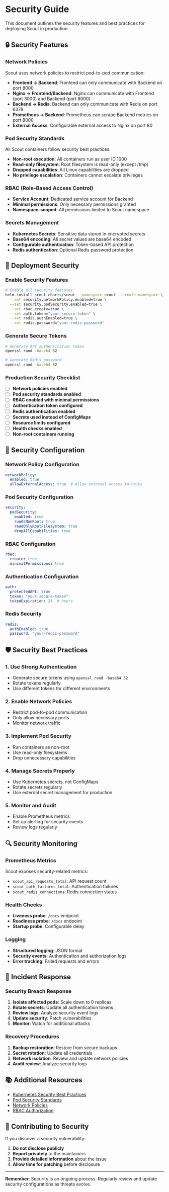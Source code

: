 # Security Guide

This document outlines the security features and best practices for deploying Scout in production.

## 🔒 Security Features

### Network Policies
Scout uses network policies to restrict pod-to-pod communication:
- **Frontend → Backend**: Frontend can only communicate with Backend on port 8000
- **Nginx → Frontend/Backend**: Nginx can communicate with Frontend (port 3000) and Backend (port 8000)
- **Backend → Redis**: Backend can only communicate with Redis on port 6379
- **Prometheus → Backend**: Prometheus can scrape Backend metrics on port 8000
- **External Access**: Configurable external access to Nginx on port 80

### Pod Security Standards
All Scout containers follow security best practices:
- **Non-root execution**: All containers run as user ID 1000
- **Read-only filesystem**: Root filesystem is read-only (except /tmp)
- **Dropped capabilities**: All Linux capabilities are dropped
- **No privilege escalation**: Containers cannot escalate privileges

### RBAC (Role-Based Access Control)
- **Service Account**: Dedicated service account for Backend
- **Minimal permissions**: Only necessary permissions granted
- **Namespace-scoped**: All permissions limited to Scout namespace

### Secrets Management
- **Kubernetes Secrets**: Sensitive data stored in encrypted secrets
- **Base64 encoding**: All secret values are base64 encoded
- **Configurable authentication**: Token-based API protection
- **Redis authentication**: Optional Redis password protection

## 🚀 Deployment Security

### Enable Security Features

```bash
# Enable all security features
helm install scout charts/scout --namespace scout --create-namespace \
  --set security.networkPolicy.enabled=true \
  --set security.podSecurity.enabled=true \
  --set rbac.create=true \
  --set auth.token="your-secure-token" \
  --set redis.authEnabled=true \
  --set redis.password="your-redis-password"
```

### Generate Secure Tokens

```bash
# Generate API authentication token
openssl rand -base64 32

# Generate Redis password
openssl rand -base64 32
```

### Production Security Checklist

- [ ] **Network policies enabled**
- [ ] **Pod security standards enabled**
- [ ] **RBAC enabled with minimal permissions**
- [ ] **Authentication token configured**
- [ ] **Redis authentication enabled**
- [ ] **Secrets used instead of ConfigMaps**
- [ ] **Resource limits configured**
- [ ] **Health checks enabled**
- [ ] **Non-root containers running**

## 🔧 Security Configuration

### Network Policy Configuration

```yaml
networkPolicy:
  enabled: true
  allowExternalAccess: true  # Allow external access to nginx
```

### Pod Security Configuration

```yaml
security:
  podSecurity:
    enabled: true
    runAsNonRoot: true
    readOnlyRootFilesystem: true
    dropAllCapabilities: true
```

### RBAC Configuration

```yaml
rbac:
  create: true
  minimalPermissions: true
```

### Authentication Configuration

```yaml
auth:
  protectedAPI: true
  token: "your-secure-token"
  tokenExpiration: 24  # hours
```

### Redis Security

```yaml
redis:
  authEnabled: true
  password: "your-redis-password"
```

## 🛡️ Security Best Practices

### 1. Use Strong Authentication
- Generate secure tokens using `openssl rand -base64 32`
- Rotate tokens regularly
- Use different tokens for different environments

### 2. Enable Network Policies
- Restrict pod-to-pod communication
- Only allow necessary ports
- Monitor network traffic

### 3. Implement Pod Security
- Run containers as non-root
- Use read-only filesystems
- Drop unnecessary capabilities

### 4. Manage Secrets Properly
- Use Kubernetes secrets, not ConfigMaps
- Rotate secrets regularly
- Use external secret management for production

### 5. Monitor and Audit
- Enable Prometheus metrics
- Set up alerting for security events
- Review logs regularly

## 🔍 Security Monitoring

### Prometheus Metrics
Scout exposes security-related metrics:
- `scout_api_requests_total`: API request count
- `scout_auth_failures_total`: Authentication failures
- `scout_redis_connections`: Redis connection status

### Health Checks
- **Liveness probe**: `/docs` endpoint
- **Readiness probe**: `/docs` endpoint
- **Startup probe**: Configurable delay

### Logging
- **Structured logging**: JSON format
- **Security events**: Authentication and authorization logs
- **Error tracking**: Failed requests and errors

## 🚨 Incident Response

### Security Breach Response
1. **Isolate affected pods**: Scale down to 0 replicas
2. **Rotate secrets**: Update all authentication tokens
3. **Review logs**: Analyze security event logs
4. **Update security**: Patch vulnerabilities
5. **Monitor**: Watch for additional attacks

### Recovery Procedures
1. **Backup restoration**: Restore from secure backups
2. **Secret rotation**: Update all credentials
3. **Network isolation**: Review and update network policies
4. **Audit review**: Analyze security logs

## 📚 Additional Resources

- [Kubernetes Security Best Practices](https://kubernetes.io/docs/concepts/security/)
- [Pod Security Standards](https://kubernetes.io/docs/concepts/security/pod-security-standards/)
- [Network Policies](https://kubernetes.io/docs/concepts/services-networking/network-policies/)
- [RBAC Authorization](https://kubernetes.io/docs/reference/access-authn-authz/rbac/)

## 🤝 Contributing to Security

If you discover a security vulnerability:
1. **Do not disclose publicly**
2. **Report privately** to the maintainers
3. **Provide detailed information** about the issue
4. **Allow time for patching** before disclosure

---

**Remember**: Security is an ongoing process. Regularly review and update security configurations as threats evolve. 
